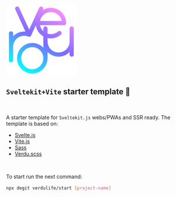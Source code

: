 ![logo](static/logo-192.png)

## `Sveltekit+Vite` starter template 🚀

<br>

A starter template for `Sveltekit.js` webs/PWAs and SSR ready. The template is based on:

- [Svelte.js](https://svelte.dev/)
- [Vite.js](https://vitejs.dev/)
- [Sass](https://sass-lang.com/)
- [Verdu.scss](https://www.npmjs.com/package/verdu)

<br>

To start run the next command:

```bash
npx degit verdulife/start [project-name]
```
